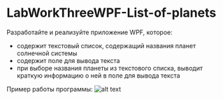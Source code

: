# LabWorkThreeWPF-List-of-planets
Разработайте и реализуйте приложение WPF, которое:
- содержит текстовый список, содержащий названия планет солнечной системы
- содержит поле для вывода текста
- при выборе названия планеты из текстового списка, выводит краткую информацию о ней в поле для вывода текста

Пример работы программы:
![alt text](https://github.com/ssplant/LabWorkThreeWPF-List-of-planets/blob/master/image.png "Пример работы программы")


